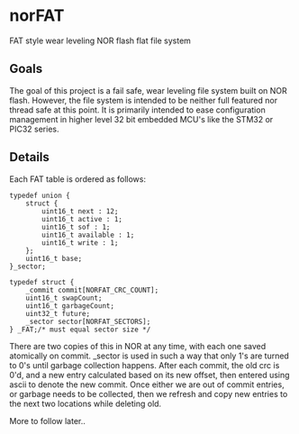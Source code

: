# norFAT
FAT style wear leveling NOR flash flat file system

## Goals

The goal of this project is a fail safe, wear leveling file system built on NOR flash. However, the file system is intended to be neither full featured nor thread safe at this point.  It is primarily intended to ease configuration management in higher level 32 bit embedded MCU's like the STM32 or PIC32 series.

## Details

Each FAT table is ordered as follows:
```
typedef union {
	struct {
		uint16_t next : 12;
		uint16_t active : 1;
		uint16_t sof : 1;
		uint16_t available : 1;
		uint16_t write : 1;
	};
	uint16_t base;
}_sector;

typedef struct {
	_commit commit[NORFAT_CRC_COUNT];
	uint16_t swapCount;
	uint16_t garbageCount;
	uint32_t future;
	_sector sector[NORFAT_SECTORS];
} _FAT;/* must equal sector size */
```
There are two copies of this in NOR at any time, with each one saved atomically on commit.  _sector is used in such a way that only 1's are turned to 0's until garbage collection happens.  After each commit, the old crc is 0'd, and a new entry calculated based on its new offset, then entered using ascii to denote the new commit.  Once either we are out of commit entries, or garbage needs to be collected, then we refresh and copy new entries to the next two locations while deleting old.

More to follow later..
